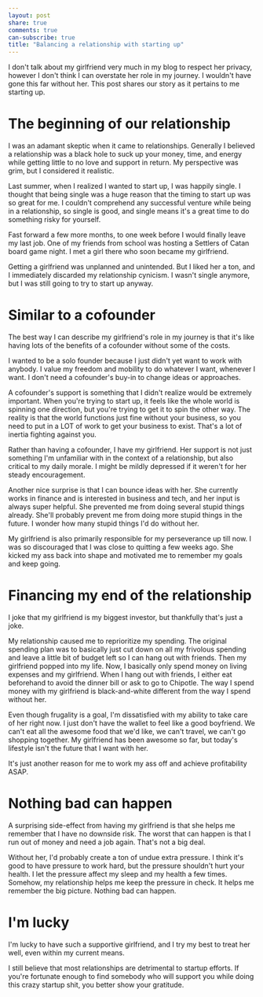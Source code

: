 ```yaml
---
layout: post
share: true
comments: true
can-subscribe: true
title: "Balancing a relationship with starting up"
---
```


I don't talk about my girlfriend very much in my blog to respect her privacy, however I don't think I can overstate her role in my journey. I wouldn't have gone this far without her. This post shares our story as it pertains to me starting up.

# The beginning of our relationship

I was an adamant skeptic when it came to relationships. Generally I believed a relationship was a black hole to suck up your money, time, and energy while getting little to no love and support in return. My perspective was grim, but I considered it realistic.

Last summer, when I realized I wanted to start up, I was happily single. I thought that being single was a huge reason that the timing to start up was so great for me. I couldn't comprehend any successful venture while being in a relationship, so single is good, and single means it's a great time to do something risky for yourself.

Fast forward a few more months, to one week before I would finally leave my last job. One of my friends from school was hosting a Settlers of Catan board game night. I met a girl there who soon became my girlfriend.

Getting a girlfriend was unplanned and unintended. But I liked her a ton, and I immediately discarded my relationship cynicism. I wasn't single anymore, but I was still going to try to start up anyway.

# Similar to a cofounder

The best way I can describe my girlfriend's role in my journey is that it's like having lots of the benefits of a cofounder without some of the costs.

I wanted to be a solo founder because I just didn't yet want to work with anybody. I value my freedom and mobility to do whatever I want, whenever I want. I don't need a cofounder's buy-in to change ideas or approaches.

A cofounder's support is something that I didn't realize would be extremely important. When you're trying to start up, it feels like the whole world is spinning one direction, but you're trying to get it to spin the other way. The reality is that the world functions just fine without your business, so you need to put in a LOT of work to get your business to exist. That's a lot of inertia fighting against you.

Rather than having a cofounder, I have my girlfriend. Her support is not just something I'm unfamiliar with in the context of a relationship, but also critical to my daily morale. I might be mildly depressed if it weren't for her steady encouragement.

Another nice surprise is that I can bounce ideas with her. She currently works in finance and is interested in business and tech, and her input is always super helpful. She prevented me from doing several stupid things already. She'll probably prevent me from doing more stupid things in the future. I wonder how many stupid things I'd do without her.

My girlfriend is also primarily responsible for my perseverance up till now. I was so discouraged that I was close to quitting a few weeks ago. She kicked my ass back into shape and motivated me to remember my goals and keep going.

# Financing my end of the relationship

I joke that my girlfriend is my biggest investor, but thankfully that's just a joke.

My relationship caused me to reprioritize my spending. The original spending plan was to basically just cut down on all my frivolous spending and leave a little bit of budget left so I can hang out with friends. Then my girlfriend popped into my life. Now, I basically only spend money on living expenses and my girlfriend. When I hang out with friends, I either eat beforehand to avoid the dinner bill or ask to go to Chipotle. The way I spend money with my girlfriend is black-and-white different from the way I spend without her.

Even though frugality is a goal, I'm dissatisfied with my ability to take care of her right now. I just don't have the wallet to feel like a good boyfriend. We can't eat all the awesome food that we'd like, we can't travel, we can't go shopping together. My girlfriend has been awesome so far, but today's lifestyle isn't the future that I want with her.

It's just another reason for me to work my ass off and achieve profitability ASAP.

# Nothing bad can happen

A surprising side-effect from having my girlfriend is that she helps me remember that I have no downside risk. The worst that can happen is that I run out of money and need a job again. That's not a big deal.

Without her, I'd probably create a ton of undue extra pressure. I think it's good to have pressure to work hard, but the pressure shouldn't hurt your health. I let the pressure affect my sleep and my health a few times. Somehow, my relationship helps me keep the pressure in check. It helps me remember the big picture. Nothing bad can happen.

# I'm lucky

I'm lucky to have such a supportive girlfriend, and I try my best to treat her well, even within my current means.

I still believe that most relationships are detrimental to startup efforts. If you're fortunate enough to find somebody who will support you while doing this crazy startup shit, you better show your gratitude.
